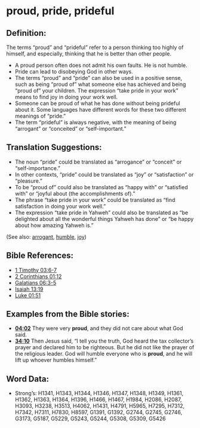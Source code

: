 # proud, pride, prideful

## Definition:

The terms “proud” and “prideful” refer to a person thinking too highly of himself, and especially, thinking that he is better than other people.

* A proud person often does not admit his own faults. He is not humble.
* Pride can lead to disobeying God in other ways.
* The terms “proud” and “pride” can also be used in a positive sense, such as being “proud of” what someone else has achieved and being “proud of” your children. The expression “take pride in your work” means to find joy in doing your work well.
* Someone can be proud of what he has done without being prideful about it. Some languages have different words for these two different meanings of “pride.”
* The term “prideful” is always negative, with the meaning of being “arrogant” or “conceited” or “self-important.”

## Translation Suggestions:

* The noun “pride” could be translated as “arrogance” or “conceit” or “self-importance.”
* In other contexts, “pride” could be translated as “joy” or “satisfaction” or “pleasure.”
* To be “proud of” could also be translated as “happy with” or “satisfied with” or “joyful about (the accomplishments of).”
* The phrase “take pride in your work” could be translated as “find satisfaction in doing your work well.”
* The expression “take pride in Yahweh” could also be translated as “be delighted about all the wonderful things Yahweh has done” or “be happy about how amazing Yahweh is.”

(See also: [arrogant](../other/arrogant.md), [humble](../kt/humble.md), [joy](../other/joy.md))

## Bible References:

* [1 Timothy 03:6-7](rc://en/tn/help/1ti/03/06)
* [2 Corinthians 01:12](rc://en/tn/help/2co/01/12)
* [Galatians 06:3-5](rc://en/tn/help/gal/06/03)
* [Isaiah 13:19](rc://en/tn/help/isa/13/19)
* [Luke 01:51](rc://en/tn/help/luk/01/51)

## Examples from the Bible stories:

* __[04:02](rc://en/tn/help/obs/04/02)__ They were very __proud__, and they did not care about what God said.
* __[34:10](rc://en/tn/help/obs/34/10)__ Then Jesus said, “I tell you the truth, God heard the tax collector’s prayer and declared him to be righteous. But he did not like the prayer of the religious leader. God will humble everyone who is __proud__, and he will lift up whoever humbles himself.”

## Word Data:

* Strong’s: H1341, H1343, H1344, H1346, H1347, H1348, H1349, H1361, H1362, H1363, H1364, H1396, H1466, H1467, H1984, H2086, H2087, H3093, H3238, H3513, H4062, H1431, H4791, H5965, H7295, H7312, H7342, H7311, H7830, H8597, G1391, G1392, G2744, G2745, G2746, G3173, G5187, G5229, G5243, G5244, G5308, G5309, G5426
